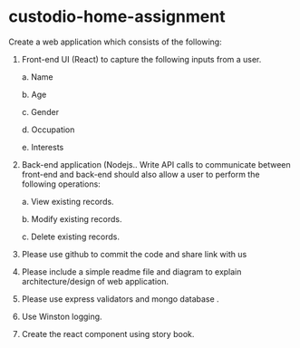 # custodio-home-assignment

Create a web application which consists of the following:

1. Front-end UI (React) to capture the following inputs from a user.

    a. Name

    b. Age

    c. Gender

    d. Occupation

    e. Interests

2. Back-end application (Nodejs.. Write API calls to communicate between front-end and back-end should also allow a user to perform the following operations:

    a. View existing records.

    b. Modify existing records.

    c. Delete existing records.

3. Please use github to commit the code and share link with us

4. Please include a simple readme file and diagram to explain architecture/design of web application.

5. Please use express validators and mongo database .

6. Use Winston logging.

7. Create the react component using story book.